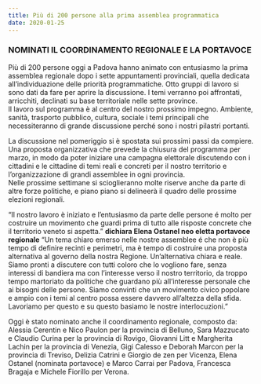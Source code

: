 ```yaml
---
title: Più di 200 persone alla prima assemblea programmatica
date: 2020-01-25
---
```


### NOMINATI IL COORDINAMENTO REGIONALE E LA PORTAVOCE

Più di 200 persone oggi a Padova hanno animato con entusiasmo la prima assemblea regionale dopo i sette appuntamenti provinciali, quella dedicata all’individuazione delle priorità programmatiche. Otto gruppi di lavoro si sono dati da fare per aprire la discussione. I temi verranno poi affrontati, arricchiti, declinati su base territoriale nelle sette province.  
Il lavoro sul programma è al centro del nostro prossimo impegno. Ambiente, sanità, trasporto pubblico, cultura, sociale i temi principali che necessiteranno di grande discussione perché sono i nostri pilastri portanti.

La discussione nel pomeriggio si è spostata sui prossimi passi da compiere.  
Una proposta organizzativa che prevede la chiusura del programma per marzo, in modo da poter iniziare una campagna elettorale discutendo con i cittadini e le cittadine di temi reali e concreti per il nostro territorio e l’organizzazione di grandi assemblee in ogni provincia.  
Nelle prossime settimane si scioglieranno molte riserve anche da parte di altre forze politiche, e piano piano si delineerà il quadro delle prossime elezioni regionali.

“Il nostro lavoro è iniziato e l’entusiasmo da parte delle persone é molto per costruire un movimento che guardi prima di tutto alle risposte concrete che il territorio veneto si aspetta.” **dichiara Elena Ostanel neo eletta portavoce regionale** “Un tema chiaro emerso nelle nostre assemblee é che non è più tempo di definire recinti e perimetri, ma è tempo di costruire una proposta alternativa al governo della nostra Regione. Un’alternativa chiara e reale. Siamo pronti a discutere con tutti coloro che lo vogliono fare, senza interessi di bandiera ma con l’interesse verso il nostro territorio, da troppo tempo martoriato da politiche che guardano più all’interesse personale che ai bisogni delle persone. Siamo convinti che un movimento civico popolare e ampio con i temi al centro possa essere davvero all’altezza della sfida. Lavoriamo per questo e su questo basiamo le nostre interlocuzioni.”

Oggi è stato nominato anche il coordinamento regionale, composto da:  
Alessia Cerentin e Nico Paulon per la provincia di Belluno, Sara Mazzucato e Claudio Curina per la provincia di Rovigo, Giovanni Litt e Margherita Lachin per la provincia di Venezia, Gigi Calesso e Deborah Marcon per la provincia di Treviso, Delizia Catrini e Giorgio de zen per Vicenza, Elena Ostanel (nominata portavoce) e Marco Carrai per Padova, Francesca Bragaja e Michele Fiorillo per Verona.
